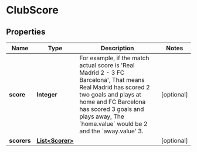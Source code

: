 

# ClubScore


## Properties

| Name | Type | Description | Notes |
|------------ | ------------- | ------------- | -------------|
|**score** | **Integer** | For example, if the match actual score is &#39;Real Madrid 2 - 3 FC Barcelona&#39;,  That means Real Madrid has scored 2 two goals and plays at home and FC Barcelona has scored 3 goals and plays away, The &#x60;home.value&#x60; would be 2 and the &#x60;away.value&#39; 3.  |  [optional] |
|**scorers** | [**List&lt;Scorer&gt;**](Scorer.md) |  |  [optional] |



